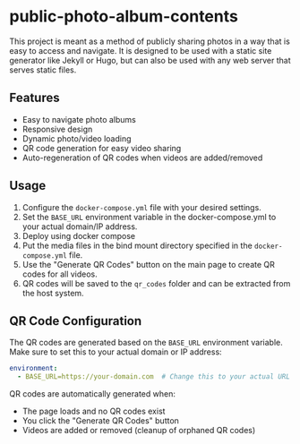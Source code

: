 # public-photo-album-contents

This project is meant as a method of publicly sharing photos in a way that is easy to access and navigate. It is designed to be used with a static site generator like Jekyll or Hugo, but can also be used with any web server that serves static files.

## Features

- Easy to navigate photo albums
- Responsive design
- Dynamic photo/video loading
- QR code generation for easy video sharing
- Auto-regeneration of QR codes when videos are added/removed

## Usage

1. Configure the `docker-compose.yml` file with your desired settings.
2. Set the `BASE_URL` environment variable in the docker-compose.yml to your actual domain/IP address.
3. Deploy using docker compose
4. Put the media files in the bind mount directory specified in the `docker-compose.yml` file.
5. Use the "Generate QR Codes" button on the main page to create QR codes for all videos.
6. QR codes will be saved to the `qr_codes` folder and can be extracted from the host system.

## QR Code Configuration

The QR codes are generated based on the `BASE_URL` environment variable. Make sure to set this to your actual domain or IP address:

```yaml
environment:
  - BASE_URL=https://your-domain.com  # Change this to your actual URL
```

QR codes are automatically generated when:

- The page loads and no QR codes exist
- You click the "Generate QR Codes" button
- Videos are added or removed (cleanup of orphaned QR codes)
